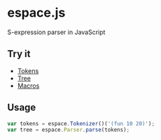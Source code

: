 espace.js
=========

S-expression parser in JavaScript

Try it
------

+ [Tokens](http://madflame991.github.io/espace.js/examples/tokens/tokens.html)
+ [Tree](http://madflame991.github.io/espace.js/examples/tree/tree.html)
+ [Macros](http://madflame991.github.io/espace.js/examples/macros/macros.html)


Usage
-----

```javascript
var tokens = espace.Tokenizer()('(fun 10 20)');
var tree = espace.Parser.parse(tokens);
```